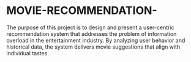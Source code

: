 # MOVIE-RECOMMENDATION-
The purpose of this project is to design and present a user-centric recommendation system that addresses the problem of information overload in the entertainment industry. By analyzing user behavior and historical data, the system delivers movie suggestions that align with individual tastes.
